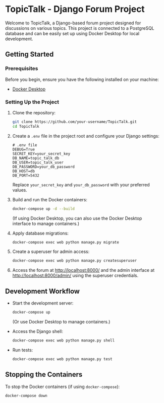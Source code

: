 # TopicTalk - Django Forum Project

Welcome to TopicTalk, a Django-based forum project designed for discussions on various topics. This project is connected to a PostgreSQL database and can be easily set up using Docker Desktop for local development.

## Getting Started

### Prerequisites

Before you begin, ensure you have the following installed on your machine:

- [Docker Desktop](https://www.docker.com/products/docker-desktop)

### Setting Up the Project

1. Clone the repository:

    ```bash
    git clone https://github.com/your-username/TopicTalk.git
    cd TopicTalk
    ```

2. Create a `.env` file in the project root and configure your Django settings:

    ```env
    # .env file
    DEBUG=True
    SECRET_KEY=your_secret_key
    DB_NAME=topic_talk_db
    DB_USER=topic_talk_user
    DB_PASSWORD=your_db_password
    DB_HOST=db
    DB_PORT=5432
    ```

    Replace `your_secret_key` and `your_db_password` with your preferred values.

3. Build and run the Docker containers:

    ```bash
    docker-compose up -d --build
    ```

    (If using Docker Desktop, you can also use the Docker Desktop interface to manage containers.)

4. Apply database migrations:

    ```bash
    docker-compose exec web python manage.py migrate
    ```

5. Create a superuser for admin access:

    ```bash
    docker-compose exec web python manage.py createsuperuser
    ```

6. Access the forum at [http://localhost:8000/](http://localhost:8000/) and the admin interface at [http://localhost:8000/admin/](http://localhost:8000/admin/) using the superuser credentials.

## Development Workflow

- Start the development server:

    ```bash
    docker-compose up
    ```

    (Or use Docker Desktop to manage containers.)

- Access the Django shell:

    ```bash
    docker-compose exec web python manage.py shell
    ```

- Run tests:

    ```bash
    docker-compose exec web python manage.py test
    ```

## Stopping the Containers

To stop the Docker containers (if using `docker-compose`):

```bash
docker-compose down
